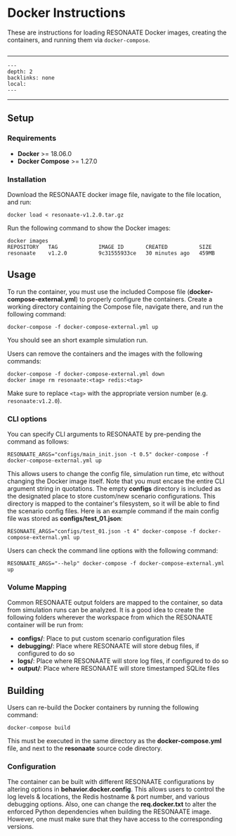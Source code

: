 # Docker Instructions

These are instructions for loading RESONAATE Docker images, creating the containers, and running them via `docker-compose`.

```{warning} This documentation is not currently kept up-to-date because we don't officially support a working Docker configuration. User beware!
```

______________________________________________________________________

<!-- TOC formatted for sphinx -->

```{contents} Table of Contents
---
depth: 2
backlinks: none
local:
---
```

______________________________________________________________________

## Setup

### Requirements

- **Docker** >= 18.06.0
- **Docker Compose** >= 1.27.0

### Installation

Download the RESONAATE docker image file, navigate to the file location, and run:

```shell
docker load < resonaate-v1.2.0.tar.gz
```

Run the following command to show the Docker images:

```shell
docker images
REPOSITORY   TAG             IMAGE ID       CREATED          SIZE
resonaate    v1.2.0          9c31555933ce   30 minutes ago   459MB
```

## Usage

To run the container, you must use the included Compose file (**docker-compose-external.yml**) to properly configure the containers.
Create a working directory containing the Compose file, navigate there, and run the following command:

```shell
docker-compose -f docker-compose-external.yml up
```

You should see an short example simulation run.

Users can remove the containers and the images with the following commands:

```shell
docker-compose -f docker-compose-external.yml down
docker image rm resonaate:<tag> redis:<tag>
```

Make sure to replace `<tag>` with the appropriate version number (e.g. `resonaate:v1.2.0`).

### CLI options

You can specify CLI arguments to RESONAATE by pre-pending the command as follows:

```shell
RESONAATE_ARGS="configs/main_init.json -t 0.5" docker-compose -f docker-compose-external.yml up
```

This allows users to change the config file, simulation run time, etc without changing the Docker image itself.
Note that you must encase the entire CLI argument string in quotations.
The empty **configs** directory is included as the designated place to store custom/new scenario configurations.
This directory is mapped to the container's filesystem, so it will be able to find the scenario config files.
Here is an example command if the main config file was stored as **configs/test_01.json**:

```shell
RESONAATE_ARGS="configs/test_01.json -t 4" docker-compose -f docker-compose-external.yml up
```

Users can check the command line options with the following command:

```shell
RESONAATE_ARGS="--help" docker-compose -f docker-compose-external.yml up
```

### Volume Mapping

Common RESONAATE output folders are mapped to the container, so data from simulation runs can be analyzed.
It is a good idea to create the following folders wherever the workspace from which the RESONAATE container will be run from:

- **configs/**: Place to put custom scenario configuration files
- **debugging/**: Place where RESONAATE will store debug files, if configured to do so
- **logs/**: Place where RESONAATE will store log files, if configured to do so
- **output/**: Place where RESONAATE will store timestamped SQLite files

## Building

Users can re-build the Docker containers by running the following command:

```shell
docker-compose build
```

This must be executed in the same directory as the **docker-compose.yml** file, and next to the **resonaate** source code directory.

### Configuration

The container can be built with different RESONAATE configurations by altering options in **behavior.docker.config**.
This allows users to control the log levels & locations, the Redis hostname & port number, and various debugging options.
Also, one can change the **req.docker.txt** to alter the enforced Python dependencies when building the RESONAATE image.
However, one must make sure that they have access to the corresponding versions.
